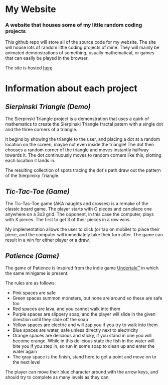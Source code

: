 # My Website
### A website that houses some of my little random coding projects

This github repo will store all of the source code for my website. The site will house lots of random little coding projects of mine. They will mainly be animated demonstrations of something, usually mathematical, or games that can easily be played in the browser.

The site is hosted [here](https://rearedcape.herokuapp.com "My Random Website")

# Information about each project
## _Sierpinski Triangle (Demo)_
The Sierpinski Triangle project is a demonstration that uses a quirk of mathematics to create the Sierpinski Triangle fractal patern with a single dot and the three corners of a triangle.

It begins by showing the triangle to the user, and placing a dot at a random location on the screen, maybe not even inside the triangle! The dot then chooses a random corner of the triangle and moves instantly halfway towards it. The dot continuously moves to random corners like this, plotting each location it lands in.

The resulting collection of spots tracing the dot's path draw out the pattern of the Sierpinsky Triangle.

## _Tic-Tac-Toe (Game)_
The Tic-Tac-Toe game (AKA naughts and crosses) is a remake of the classic board game. The player starts with O pieces and can place one anywhere on a 3x3 grid. The opponent, in this case the computer, plays with X pieces. The first to get 3 of their pieces in a row wins.

My implementation allows the user to click (or tap on mobile) to place their piece, and the computer will immediately take their turn after. The game can result in a win for either player or a draw.

## _Patience (Game)_
The game of Patience is inspired from the indie game [Undertale™](https://undertale.com "Undertale™") in which the same minigame is present.

The rules are as follows:
+ Pink spaces are safe
+ Green spaces summon monsters, but none are around so these are safe too
+ Red spaces are lava, and you cannot walk into them
+ Purple spaces are slippery soap, and the player will slide in the given direction until they slide off the soap
+ Yellow spaces are electric and will zap you if you try to walk into them
+ Blue spaces are water, safe unless directly next to electricity
+ Orange spaces are delicious and sticky, if you stand in one you will become orange. While in this delicious state the fish in the water will bite you if you step in, so run in some soap to clean up and enter the water again
+ The gray space is the finish, stand here to get a point and move on to the next level

The player can move their blue character around with the arrow keys, and should try to complete as many levels as they can.
